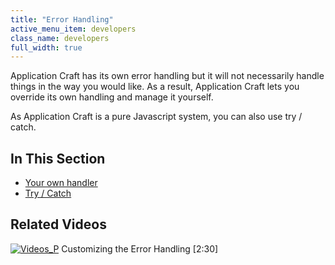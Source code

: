 ```yaml
---
title: "Error Handling"
active_menu_item: developers
class_name: developers
full_width: true
---
```



Application Craft has its own error handling but it will not necessarily handle things in the way you would like. As a result, Application Craft lets you override its own handling and manage it yourself.

As Application Craft is a pure Javascript system, you can also use try / catch.

## In This Section

 - [Your own handler](/developers/documentation/scripting-apis/client-scripting-overview/error-handling/your-own-error-handler)
 - [Try / Catch](/developers/documentation/scripting-apis/client-scripting-overview/error-handling/try-catch)

## Related Videos

[![Videos\_P](/img/docs/videos_p.png)](http://www.youtube.com/v/VnqUqPeXDSE?autoplay=1&hd=1&fs=1&showsearch=0&rel=0&) Customizing the Error Handling [2:30]

